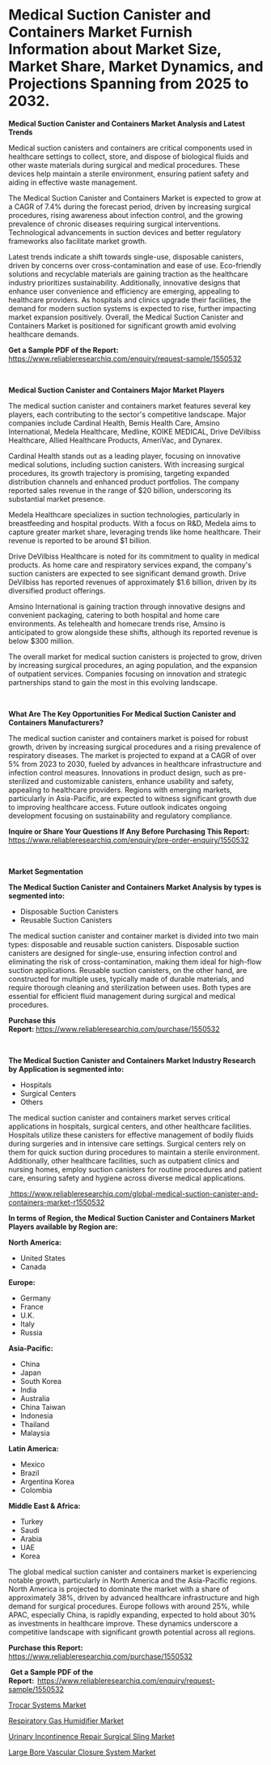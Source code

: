 <p><h1>Medical Suction Canister and Containers Market Furnish Information about Market Size, Market Share, Market Dynamics, and Projections Spanning from 2025 to 2032.</h1></p><p><strong>Medical Suction Canister and Containers Market Analysis and Latest Trends</strong></p>
<p><p>Medical suction canisters and containers are critical components used in healthcare settings to collect, store, and dispose of biological fluids and other waste materials during surgical and medical procedures. These devices help maintain a sterile environment, ensuring patient safety and aiding in effective waste management.</p><p>The Medical Suction Canister and Containers Market is expected to grow at a CAGR of 7.4% during the forecast period, driven by increasing surgical procedures, rising awareness about infection control, and the growing prevalence of chronic diseases requiring surgical interventions. Technological advancements in suction devices and better regulatory frameworks also facilitate market growth. </p><p>Latest trends indicate a shift towards single-use, disposable canisters, driven by concerns over cross-contamination and ease of use. Eco-friendly solutions and recyclable materials are gaining traction as the healthcare industry prioritizes sustainability. Additionally, innovative designs that enhance user convenience and efficiency are emerging, appealing to healthcare providers. As hospitals and clinics upgrade their facilities, the demand for modern suction systems is expected to rise, further impacting market expansion positively. Overall, the Medical Suction Canister and Containers Market is positioned for significant growth amid evolving healthcare demands.</p></p>
<p><strong>Get a Sample PDF of the Report:&nbsp;</strong> <a href="https://www.reliableresearchiq.com/enquiry/request-sample/1550532?utm_campaign=1144&utm_medium=2&utm_source=Github&utm_content=ia&utm_term=04032025&utm_id=medical-suction-canister-and-containers">https://www.reliableresearchiq.com/enquiry/request-sample/1550532</a></p>
<p>&nbsp;</p>
<p><strong>Medical Suction Canister and Containers Major Market Players</strong></p>
<p><p>The medical suction canister and containers market features several key players, each contributing to the sector's competitive landscape. Major companies include Cardinal Health, Bemis Health Care, Amsino International, Medela Healthcare, Medline, KOIKE MEDICAL, Drive DeVilbiss Healthcare, Allied Healthcare Products, AmeriVac, and Dynarex. </p><p>Cardinal Health stands out as a leading player, focusing on innovative medical solutions, including suction canisters. With increasing surgical procedures, its growth trajectory is promising, targeting expanded distribution channels and enhanced product portfolios. The company reported sales revenue in the range of $20 billion, underscoring its substantial market presence.</p><p>Medela Healthcare specializes in suction technologies, particularly in breastfeeding and hospital products. With a focus on R&D, Medela aims to capture greater market share, leveraging trends like home healthcare. Their revenue is reported to be around $1 billion.</p><p>Drive DeVilbiss Healthcare is noted for its commitment to quality in medical products. As home care and respiratory services expand, the company's suction canisters are expected to see significant demand growth. Drive DeVilbiss has reported revenues of approximately $1.6 billion, driven by its diversified product offerings.</p><p>Amsino International is gaining traction through innovative designs and convenient packaging, catering to both hospital and home care environments. As telehealth and homecare trends rise, Amsino is anticipated to grow alongside these shifts, although its reported revenue is below $300 million.</p><p>The overall market for medical suction canisters is projected to grow, driven by increasing surgical procedures, an aging population, and the expansion of outpatient services. Companies focusing on innovation and strategic partnerships stand to gain the most in this evolving landscape.</p></p>
<p>&nbsp;</p>
<p><strong>What Are The Key Opportunities For Medical Suction Canister and Containers Manufacturers?</strong></p>
<p><p>The medical suction canister and containers market is poised for robust growth, driven by increasing surgical procedures and a rising prevalence of respiratory diseases. The market is projected to expand at a CAGR of over 5% from 2023 to 2030, fueled by advances in healthcare infrastructure and infection control measures. Innovations in product design, such as pre-sterilized and customizable canisters, enhance usability and safety, appealing to healthcare providers. Regions with emerging markets, particularly in Asia-Pacific, are expected to witness significant growth due to improving healthcare access. Future outlook indicates ongoing development focusing on sustainability and regulatory compliance.</p></p>
<p><strong>Inquire or Share Your Questions If Any Before Purchasing This Report:</strong> <a href="https://www.reliableresearchiq.com/enquiry/pre-order-enquiry/1550532?utm_campaign=1144&utm_medium=2&utm_source=Github&utm_content=ia&utm_term=04032025&utm_id=medical-suction-canister-and-containers">https://www.reliableresearchiq.com/enquiry/pre-order-enquiry/1550532</a></p>
<p>&nbsp;</p>
<p><strong>Market Segmentation</strong></p>
<p><strong>The Medical Suction Canister and Containers Market Analysis by types is segmented into:</strong></p>
<p><ul><li>Disposable Suction Canisters</li><li>Reusable Suction Canisters</li></ul></p>
<p><p>The medical suction canister and container market is divided into two main types: disposable and reusable suction canisters. Disposable suction canisters are designed for single-use, ensuring infection control and eliminating the risk of cross-contamination, making them ideal for high-flow suction applications. Reusable suction canisters, on the other hand, are constructed for multiple uses, typically made of durable materials, and require thorough cleaning and sterilization between uses. Both types are essential for efficient fluid management during surgical and medical procedures.</p></p>
<p><strong>Purchase this Report:&nbsp;</strong><a href="https://www.reliableresearchiq.com/purchase/1550532?utm_campaign=1144&utm_medium=2&utm_source=Github&utm_content=ia&utm_term=04032025&utm_id=medical-suction-canister-and-containers">https://www.reliableresearchiq.com/purchase/1550532</a></p>
<p>&nbsp;</p>
<p><strong>The Medical Suction Canister and Containers Market Industry Research by Application is segmented into:</strong></p>
<p><ul><li>Hospitals</li><li>Surgical Centers</li><li>Others</li></ul></p>
<p><p>The medical suction canister and containers market serves critical applications in hospitals, surgical centers, and other healthcare facilities. Hospitals utilize these canisters for effective management of bodily fluids during surgeries and in intensive care settings. Surgical centers rely on them for quick suction during procedures to maintain a sterile environment. Additionally, other healthcare facilities, such as outpatient clinics and nursing homes, employ suction canisters for routine procedures and patient care, ensuring safety and hygiene across diverse medical applications.</p></p>
<p><a href="https://www.reliableresearchiq.com/global-medical-suction-canister-and-containers-market-r1550532?utm_campaign=1144&utm_medium=2&utm_source=Github&utm_content=ia&utm_term=04032025&utm_id=medical-suction-canister-and-containers">&nbsp;https://www.reliableresearchiq.com/global-medical-suction-canister-and-containers-market-r1550532</a></p>
<p><strong>In terms of Region, the Medical Suction Canister and Containers Market Players available by Region are:</strong></p>
<p>
    <p> <strong> North America: </strong>
        <ul>
            <li>United States</li>
            <li>Canada</li>
        </ul>
        </p> 
    <p> <strong> Europe: </strong>
        <ul>
            <li>Germany</li>
            <li>France</li>
            <li>U.K.</li>
            <li>Italy</li>
            <li>Russia</li>
        </ul>
        </p> 
    <p> <strong> Asia-Pacific: </strong>
        <ul>
            <li>China</li>
            <li>Japan</li>
            <li>South Korea</li>
            <li>India</li>
            <li>Australia</li>
            <li>China Taiwan</li>
            <li>Indonesia</li>
            <li>Thailand</li>
            <li>Malaysia</li>
        </ul>
        </p> 
    <p> <strong> Latin America: </strong>
        <ul>
            <li>Mexico</li>
            <li>Brazil</li>
            <li>Argentina Korea</li>
            <li>Colombia</li>
        </ul>
        </p> 
    <p> <strong> Middle East & Africa: </strong>
        <ul>
            <li>Turkey</li>
            <li>Saudi</li>
            <li>Arabia</li>
            <li>UAE</li>
            <li>Korea</li>
        </ul>
    </p>
    </p>
<p><p>The global medical suction canister and containers market is experiencing notable growth, particularly in North America and the Asia-Pacific regions. North America is projected to dominate the market with a share of approximately 38%, driven by advanced healthcare infrastructure and high demand for surgical procedures. Europe follows with around 25%, while APAC, especially China, is rapidly expanding, expected to hold about 30% as investments in healthcare improve. These dynamics underscore a competitive landscape with significant growth potential across all regions.</p></p>
<p><strong>Purchase this Report: </strong><a href="https://www.reliableresearchiq.com/purchase/1550532?utm_campaign=1144&utm_medium=2&utm_source=Github&utm_content=ia&utm_term=04032025&utm_id=medical-suction-canister-and-containers">https://www.reliableresearchiq.com/purchase/1550532</a></p>
<p>&nbsp;<strong>Get a Sample PDF of the Report:&nbsp;&nbsp;</strong><a href="https://www.reliableresearchiq.com/enquiry/request-sample/1550532?utm_campaign=1144&utm_medium=2&utm_source=Github&utm_content=ia&utm_term=04032025&utm_id=medical-suction-canister-and-containers">https://www.reliableresearchiq.com/enquiry/request-sample/1550532</a></p>
<p><strong></strong></p>
<p><p><a href="https://github.com/maaniwilka9y/Market-Research-Report-List-1/blob/main/trocar-systems-market.md?utm_campaign=1144&utm_medium=2&utm_source=Github&utm_content=ia&utm_term=04032025&utm_id=medical-suction-canister-and-containers">Trocar Systems Market</a></p><p><a href="https://github.com/damjiederyd/Market-Research-Report-List-1/blob/main/respiratory-gas-humidifier-market.md?utm_campaign=1144&utm_medium=2&utm_source=Github&utm_content=ia&utm_term=04032025&utm_id=medical-suction-canister-and-containers">Respiratory Gas Humidifier Market</a></p><p><a href="https://github.com/guneycigdem35/Market-Research-Report-List-5/blob/main/urinary-incontinence-repair-surgical-sling-market.md?utm_campaign=1144&utm_medium=2&utm_source=Github&utm_content=ia&utm_term=04032025&utm_id=medical-suction-canister-and-containers">Urinary Incontinence Repair Surgical Sling Market</a></p><p><a href="https://github.com/waldarolka1j/Market-Research-Report-List-1/blob/main/large-bore-vascular-closure-system-market.md?utm_campaign=1144&utm_medium=2&utm_source=Github&utm_content=ia&utm_term=04032025&utm_id=medical-suction-canister-and-containers">Large Bore Vascular Closure System Market</a></p></p>